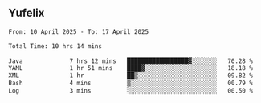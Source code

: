 ## Yufelix

<!--START_SECTION:waka-->

```txt
From: 10 April 2025 - To: 17 April 2025

Total Time: 10 hrs 14 mins

Java             7 hrs 12 mins   █████████████████▓░░░░░░░   70.28 %
YAML             1 hr 51 mins    ████▓░░░░░░░░░░░░░░░░░░░░   18.18 %
XML              1 hr            ██▒░░░░░░░░░░░░░░░░░░░░░░   09.82 %
Bash             4 mins          ▒░░░░░░░░░░░░░░░░░░░░░░░░   00.79 %
Log              3 mins          ░░░░░░░░░░░░░░░░░░░░░░░░░   00.50 %
```

<!--END_SECTION:waka-->

